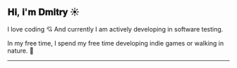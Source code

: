 ## 𝐇𝐢, 𝐢'𝐦 𝐃𝐦𝐢𝐭𝐫𝐲 :sunny:

I love coding 💘 And currently I am actively developing in software testing.

In my free time, I spend my free time developing indie games or walking in nature. :ocean:

___

